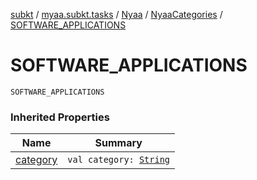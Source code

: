 [subkt](../../../index.md) / [myaa.subkt.tasks](../../index.md) / [Nyaa](../index.md) / [NyaaCategories](index.md) / [SOFTWARE_APPLICATIONS](./-s-o-f-t-w-a-r-e_-a-p-p-l-i-c-a-t-i-o-n-s.md)

# SOFTWARE_APPLICATIONS

`SOFTWARE_APPLICATIONS`

### Inherited Properties

| Name | Summary |
|---|---|
| [category](category.md) | `val category: `[`String`](https://kotlinlang.org/api/latest/jvm/stdlib/kotlin/-string/index.html) |
